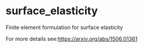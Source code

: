 # surface_elasticity
Finite element formulation for surface elasticity

For more details see:https://arxiv.org/abs/1506.01361
